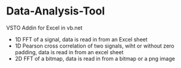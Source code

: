 # Data-Analysis-Tool
VSTO Addin for Excel in vb.net

- 1D FFT of a signal, data is read in from an Excel sheet
- 1D Pearson cross correlation of two signals, wiht or without zero padding, data is read in from an excel sheet
- 2D FFT of a bitmap, data is read in from a bitmap or a png image
